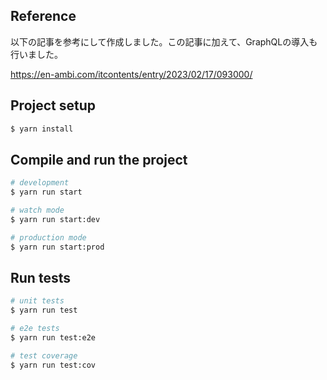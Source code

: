 ## Reference
以下の記事を参考にして作成しました。この記事に加えて、GraphQLの導入も行いました。

https://en-ambi.com/itcontents/entry/2023/02/17/093000/


## Project setup

```bash
$ yarn install
```

## Compile and run the project

```bash
# development
$ yarn run start

# watch mode
$ yarn run start:dev

# production mode
$ yarn run start:prod
```

## Run tests

```bash
# unit tests
$ yarn run test

# e2e tests
$ yarn run test:e2e

# test coverage
$ yarn run test:cov
```
